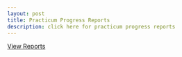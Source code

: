 ```yaml
---
layout: post
title: Practicum Progress Reports
description: click here for practicum progress reports
---
```


<a href="https://drive.google.com/file/d/1xMgx4pE649Jjd96gqi4s0ANHL0ZS8a4d/view?usp=sharing">View Reports</a>
